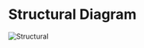 # Structural Diagram

![Structural](https://user-images.githubusercontent.com/82401251/152669699-e526e131-eb41-4df6-bf2a-f9d0513b0bad.png)



